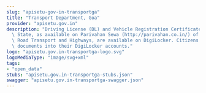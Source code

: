 ```yaml
---
slug: "apisetu-gov-in-transportga"
title: "Transport Department, Goa"
provider: "apisetu.gov.in"
description: "Driving License (DL) and Vehicle Registration Certificate (RC) of the\
  \ State, as available on Parivahan Sewa (http://parivahan.co.in/) of Ministry of\
  \ Road Transport and Highways, are available on DigiLocker. Citizens can pull these\
  \ documents into their DigiLocker accounts."
logo: "apisetu.gov.in-transportga-logo.svg"
logoMediaType: "image/svg+xml"
tags:
- "open_data"
stubs: "apisetu.gov.in-transportga-stubs.json"
swagger: "apisetu.gov.in-transportga-swagger.json"
---
```

